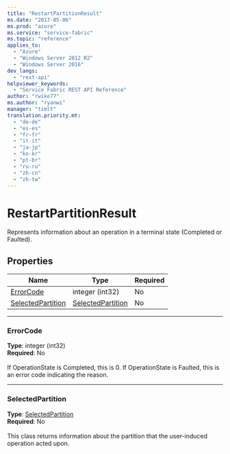 ```yaml
---
title: "RestartPartitionResult"
ms.date: "2017-05-06"
ms.prod: "azure"
ms.service: "service-fabric"
ms.topic: "reference"
applies_to: 
  - "Azure"
  - "Windows Server 2012 R2"
  - "Windows Server 2016"
dev_langs: 
  - "rest-api"
helpviewer_keywords: 
  - "Service Fabric REST API Reference"
author: "rwike77"
ms.author: "ryanwi"
manager: "timlt"
translation.priority.mt: 
  - "de-de"
  - "es-es"
  - "fr-fr"
  - "it-it"
  - "ja-jp"
  - "ko-kr"
  - "pt-br"
  - "ru-ru"
  - "zh-cn"
  - "zh-tw"
---
```

# RestartPartitionResult

Represents information about an operation in a terminal state (Completed or Faulted).

## Properties
| Name | Type | Required |
| --- | --- | --- |
| [ErrorCode](#errorcode) | integer (int32) | No |
| [SelectedPartition](#selectedpartition) | [SelectedPartition](sfclient-model-selectedpartition.md) | No |

____
### ErrorCode
__Type__: integer (int32) <br/>
__Required__: No<br/>
<br/>
If OperationState is Completed, this is 0.  If OperationState is Faulted, this is an error code indicating the reason.

____
### SelectedPartition
__Type__: [SelectedPartition](sfclient-model-selectedpartition.md) <br/>
__Required__: No<br/>
<br/>
This class returns information about the partition that the user-induced operation acted upon.
